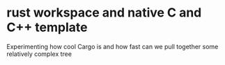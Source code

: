 # rust workspace and native C and C++ template

Experimenting how cool Cargo is and how fast can we pull together some relatively complex tree
